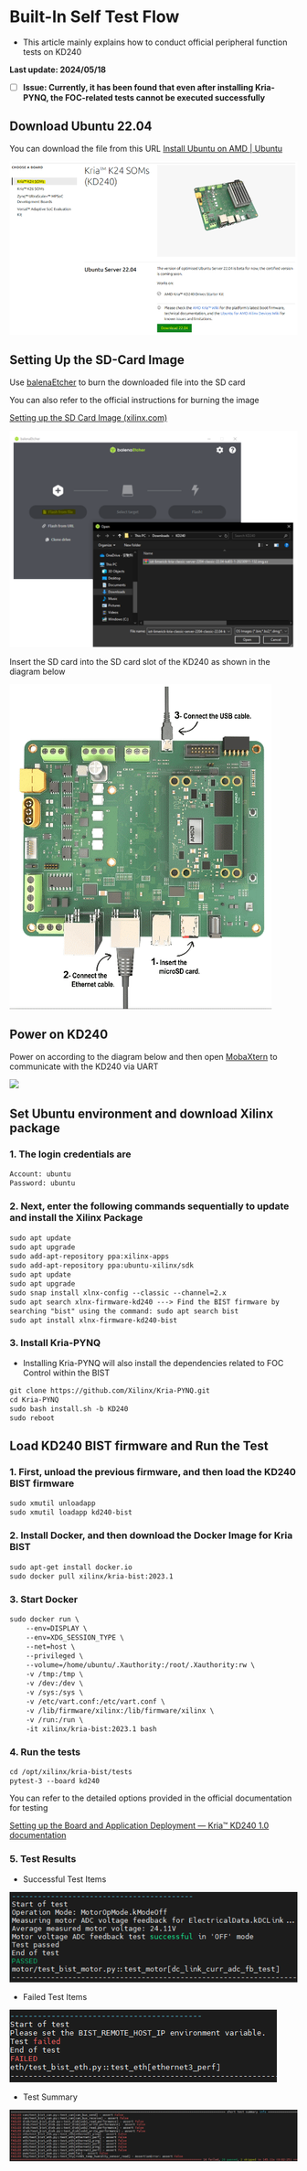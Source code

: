 # Built-In Self Test Flow
+ This article mainly explains how to conduct official peripheral function tests on KD240

**Last update: 2024/05/18**
- [ ] **Issue: Currently, it has been found that even after installing Kria-PYNQ, the FOC-related tests cannot be executed successfully**

## Download Ubuntu 22.04
You can download the file from this URL
[Install Ubuntu on AMD | Ubuntu](https://ubuntu.com/download/amd)

​<img src="Images/Ubuntu 22.04.png"/>

## Setting Up the SD-Card Image 
Use [balenaEtcher](https://etcher.balena.io/) to burn the downloaded file into the SD card

You can also refer to the official instructions for burning the image

[Setting up the SD Card Image (xilinx.com)](https://www.xilinx.com/products/som/kria/kd240-drives-starter-kit/kd240-getting-started/setting-up-the-sd-card-image.html)

<img src="Images/Program SD Card.png"/>

Insert the SD card into the SD card slot of the KD240 as shown in the diagram below

<img src="Images/KD240 Hardware Setting.png"/>

## Power on KD240

Power on according to the diagram below and then open [MobaXtern](https://mobaxterm.mobatek.net/download.html) to communicate with the KD240 via UART

<img src="Images/Uart communication.png"/>

## Set Ubuntu environment and download Xilinx package
### 1. The login credentials are
```
Account: ubuntu
Password: ubuntu
```

### 2. Next, enter the following commands sequentially to update and install the Xilinx Package
```
sudo apt update
sudo apt upgrade
sudo add-apt-repository ppa:xilinx-apps
sudo add-apt-repository ppa:ubuntu-xilinx/sdk
sudo apt update
sudo apt upgrade
sudo snap install xlnx-config --classic --channel=2.x
sudo apt search xlnx-firmware-kd240 ---> Find the BIST firmware by searching "bist" using the command: sudo apt search bist
sudo apt install xlnx-firmware-kd240-bist
```

### 3. Install Kria-PYNQ
+ Installing Kria-PYNQ will also install the dependencies related to FOC Control within the BIST
```
git clone https://github.com/Xilinx/Kria-PYNQ.git
cd Kria-PYNQ
sudo bash install.sh -b KD240
sudo reboot
```

## Load KD240 BIST firmware and Run the Test
### 1. First, unload the previous firmware, and then load the KD240 BIST firmware
```
sudo xmutil unloadapp
sudo xmutil loadapp kd240-bist
```

### 2. Install Docker, and then download the Docker Image for Kria BIST
```
sudo apt-get install docker.io
sudo docker pull xilinx/kria-bist:2023.1
```

### 3. Start Docker
```
sudo docker run \
    --env=DISPLAY \
    --env=XDG_SESSION_TYPE \
    --net=host \
    --privileged \
    --volume=/home/ubuntu/.Xauthority:/root/.Xauthority:rw \
    -v /tmp:/tmp \
    -v /dev:/dev \
    -v /sys:/sys \
    -v /etc/vart.conf:/etc/vart.conf \
    -v /lib/firmware/xilinx:/lib/firmware/xilinx \
    -v /run:/run \
    -it xilinx/kria-bist:2023.1 bash 
```

### 4. Run the tests
```
cd /opt/xilinx/kria-bist/tests
pytest-3 --board kd240
```
You can refer to the detailed options provided in the official documentation for testing

[Setting up the Board and Application Deployment — Kria™ KD240 1.0 documentation](https://xilinx.github.io/kria-apps-docs/kd240/build/html/docs/bist/docs/run.html)

### 5. Test Results
+ Successful Test Items
<img src="Images/success.png"/>

+ Failed Test Items
<img src="Images/fail.png"/>

+ Test Summary
<img src="Images/Summarization.png"/>


